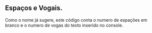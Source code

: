 ## Espaços e Vogais.

Como o nome já sugere, este código conta o numero de espações em branco e o numero de vogas do texto inserido no console.
